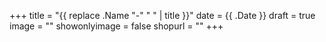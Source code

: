 +++
title = "{{ replace .Name "-" " " | title }}"
date = {{ .Date }}
draft = true
image = ""
showonlyimage = false
shopurl = ""
+++

